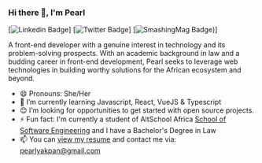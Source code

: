 ### Hi there 👋, I'm Pearl

<!--
**Pearlsky/Pearlsky** is a ✨ _special_ ✨ repository because its `README.md` (this file) appears on your GitHub profile.

Here are some ideas to get you started:-->
[![Linkedin Badge](https://img.shields.io/badge/-pearlsky-blue?style=for-the-badge&logo=Linkedin&logoColor=white&link=https://www.linkedin.com/in/pearlsky)] [![Twitter Badge](https://img.shields.io/badge/-godaffected-1ca0f1?style=for-the-badge&logo=Linkedin&logoColor=white&link=https://www.twitter.com/godaffected)] [![SmashingMag Badge](https://img.shields.io/badge/-Pearl%20Akpan-d33a2c?style=for-the-badge&logo=Smashing%20magazine&logoColor=white&link=https://www.twitter.com/godaffected))]

A front-end developer with a genuine interest in technology and its problem-solving prospects. With an academic background in law and a budding career in front-end development, Pearl seeks to  leverage web technologies in building worthy solutions for the African ecosystem and beyond.

- 😄 Pronouns: She/Her
- 🌱 I’m currently learning Javascript, React, VueJS & Typescript
- 😊 I’m looking for opportunities to get started with open source projects.
- ⚡ Fun fact: I'm currently a student of AltSchool Africa [School of Software Engineering](https://altschoolafrica.com/schools/engineering) and I have a Bachelor's Degree in Law
- 📫 You can [view my resume](https://www.canva.com/design/DAFHsNkcuLs/23Cuh073KgSHXyazhMOLeQ/view?utm_content=DAFHsNkcuLs&utm_campaign=designshare&utm_medium=link&utm_source=publishsharelink) and contact me via: pearlyakpan@gmail.com



